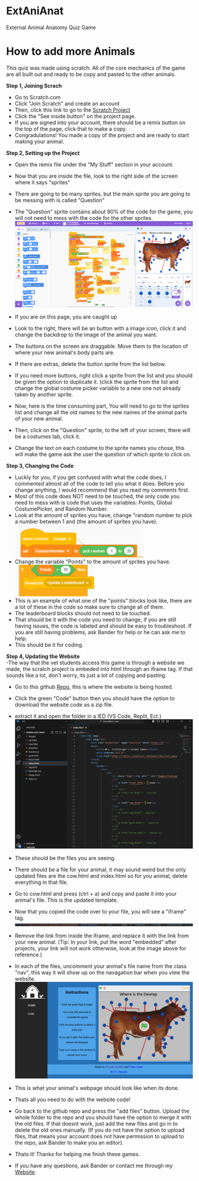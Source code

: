 # ExtAniAnat
External Animal Anatomy Quiz Game


# How to add more Animals
This quiz was made using scratch. All of the core mechanics of the game are all built out and ready to be copy and pasted to the other animals.

**Step 1, Joining Scrach** <br>
- Go to Scratch.com
- Click "Join Scratch" and create an account
- Then, click this link to go to the [Scratch Project](https://scratch.mit.edu/projects/885605066)
- Click the "See inside button" on the project page.
- If you are signed into your account, there should be a remix button on the top of the page, click that to make a copy.
- Congradulations! You made a copy of the project and are ready to start making your animal.

  
**Step 2, Setting up the Project** <br>
- Open the remix file under the "My Stuff" section in your account.
- Now that you are inside the file, look to the right side of the screen where it says "sprites"
- There are going to be many sprites, but the main sprite you are going to be messing with is called "Question"
- The "Question" sprite contains about 90% of the code for the game, you will not need to mess with the code for the other sprites. <br>
![ ](ImagesforMarkdown/mainpage.png)

- If you are on this page, you are caught up
- Look to the right, there will be an button with a image icon, click it and change the backdrop to the image of the animal you want.
- The buttons on the screen are draggable. Move them to the location of where your new animal's body parts are.
- If there are extras, delete the button sprite from the list below.
- If you need more buttons, right click a sprite from the list and you should be given the option to duplicate it. (click the sprite from the list and change the global costume picker variable to a new one not already taken by another sprite.
- Now, here is the time consuming part, You will need to go to the sprites list and change all the old names to the new names of the animal parts of your new animal.
- Then, click on the "Question" sprite, to the left of your screen, there will be a costumes tab, click it.
- Change the text on each costume to the sprite names you chose, this will make the game ask the user the question of which sprite to click on.



**Step 3, Changing the Code** <br>
- Luckly for you, if you get confused with what the code does, I commented almost all of the code to tell you what it does. Before you change anything, I would recommend that you read my comments first.
- Most of this code does NOT need to be touched, the only code you need to mess with is code that uses the variables: Points, Global CostumePicker, and Random Number.
- Look at the amount of sprites you have, change "random number to pick a number between 1 and (the amount of sprites you have).<br>
  ![ ](ImagesforMarkdown/random.png)
- Change the variable "Points" to the amount of sprites you have.<br>
  ![ ](ImagesforMarkdown/points.png)
- This is an example of what one of the "points" blocks look like, there are a lot of these in the code so make sure to change all of them.
- The leaderboard blocks should not need to be touched.
- That should be it with the code you need to change, if you are still having issues, the code is labeled and should be easy to troubleshoot. If you are still having problems, ask Bander for help or he can ask me to help.
- This should be it for coding.


**Step 4, Updating the Website** <br>
-The way that the vet students access this game is through a website we made, the scratch project is embeded into html through an iframe tag. If that sounds like a lot, don't worry, its just a lot of copying and pasting.
- Go to this github [Repo](https://github.com/SICTCCS/AnimalQuiz), this is where the website is being hosted.
- Click the green "Code" button then you should have the option to download the website code as a zip file.
- extract it and open the folder in a IED (VS Code, Replit, Ect.)
![ ](ImagesforMarkdown/codeimg.png)

- These should be the files you are seeing.
- There should be a file for your animal, it may sound weird but the only updated files are the cow.html and index.html so for you animal, delete everything in that file.
- Go to cow.html and press (ctrl + a) and copy and paste it into your animal's file. This is the updated template.
- Now that you copied the code over to your file, you will see a "iframe" tag.
  ![ ](ImagesforMarkdown/iframe.png)
  
- Remove the link from inside the iframe, and replace it with the link from your new animal. (Tip: In your link, put the word "embedded" after projects, your link will not work otherwise, look at the image above for reference.)
- In each of the files, uncomment your animal's file name from the class "nav", this way it will show up on the navagation bar when you view the website.
![ ](ImagesforMarkdown/cow.png)
- This is what your animal's webpage should look like when its done.
- Thats all you need to do with the website code!
- Go back to the github repo and press the "add files" button. Upload the whole folder to the repo and you should have the option to merge it with the old files. If that doesnt work, just add the new files and go in to delete the old ones manually. (If you do not have the option to upload files, that means your account does not have permission to upload to the repo, ask Bander to make you an editor).
- Thats it! Thanks for helping me finish these games.
- If you have any questions, ask Bander or contact me through my [Website](https://andrewscheller2006.github.io/Portfolio/contact.html).

